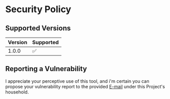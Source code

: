 # Security Policy

## Supported Versions


| Version | Supported          |
| ------- | ------------------ |
| 1.0.0   | :white_check_mark: |

## Reporting a Vulnerability

I appreciate your perceptive use of this tool, and i'm certain you can propose your vulnerability report to the provided [E-mail](mailto:gomescamara1512@gmail.com) under this Project's household.

